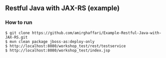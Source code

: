 Restful Java with JAX-RS (example)
-----------

### How to run

	$ git clone https://github.com/amirghaffari/Example-Restful-Java-with-JAX-RS.git
	$ mvn clean package jboss-as:deploy-only
	$ http://localhost:8080/workshop_test/rest/testservice
	$ http://localhost:8080/workshop_test/index.jsp

